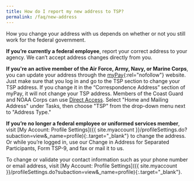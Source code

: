 ```yaml
---
title: How do I report my new address to TSP?
permalink: /faq/new-address
---
```


How you change your address with us depends on whether or not you still work for the federal government.

**If you’re currently a federal employee**, report your correct address to your agency. We can’t accept address changes directly from you.

**If you're an active member of the Air Force, Army, Navy, or Marine Corps**, you can update your address through the [myPay](/exit/?idx=6){:rel="nofollow"} website. Just make sure that you log in and go to the TSP section to change your TSP address. If you change it in the “Correspondence Address” section of myPay, it will not change your TSP address. Members of the Coast Guard and NOAA Corps can use [Direct Access](/exit/?idx=47). Select "Home and Mailing Address" under Tasks, then choose "TSP" from the drop-down menu next to "Address Type."

**If you’re no longer a federal employee or uniformed services member**, visit [My Account: Profile Settings]({{ site.myaccount }}/profileSettings.do?subaction=view&amp;_name=profile){:.target="\_blank"} to change the address. Or while you’re logged in, use our Change in Address for Separated Participants, Form TSP-9, and fax or mail it to us.

To change or validate your contact information such as your phone number or email address, visit [My Account: Profile Settings]({{ site.myaccount }}/profileSettings.do?subaction=view&amp;_name=profile){:.target="\_blank"}.
